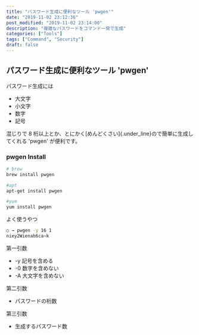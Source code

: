 ```yaml
---
title: "パスワード生成に便利なツール 'pwgen'"
date: "2019-11-02 23:12:36"
post_modified: "2019-11-02 23:14:00"
description: "複雑なパスワードをコマンド一発で生成"
categories: ["Tools"]
tags: ["Command", "Security"]
draft: false
---
```


## パスワード生成に便利なツール 'pwgen'

パスワード生成には

- 大文字
- 小文字
- 数字
- 記号

混じりで 8 桁以上とか、とにかく[めんどくさい]{.under_line}ので簡単に生成してくれる 'pwgen' が便利です。

### pwgen Install

```bash
# brew
brew install pwgen

#apt
apt-get install pwgen

#yum
yum install pwgen
```

よく使うやつ

```bash
○ → pwgen -y 16 1
niey2Wienah6ca~k
```

第一引数

- -y 記号を含める
- -0 数字を含めない
- -A 大文字を含めない

第二引数

- パスワードの桁数

第三引数

- 生成するパスワード数
